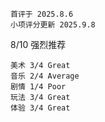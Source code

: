 	首评于 2025.8.6
	小项评分更新 2025.9.8

8/10 强烈推荐

```
美术 3/4 Great
音乐 2/4 Average
剧情 1/4 Poor
玩法 3/4 Great
体验 3/4 Great
```


